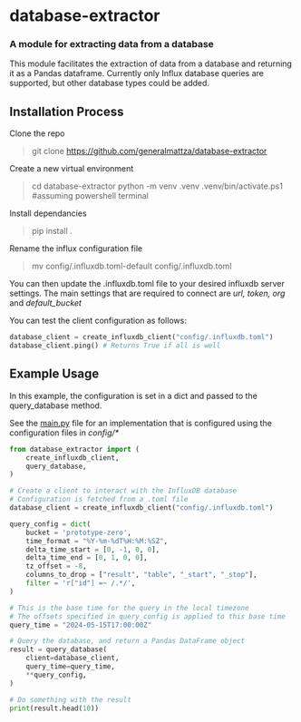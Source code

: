 # database-extractor
### A module for extracting data from a database

This module facilitates the extraction of data from a database and returning it as a Pandas dataframe.
Currently only Influx database queries are supported, but other database types could be added.

## Installation Process
Clone the repo
> git clone https://github.com/generalmattza/database-extractor

Create a new virtual environment
> cd database-extractor
> python -m venv .venv
> .venv/bin/activate.ps1 #assuming powershell terminal

Install dependancies
> pip install .

Rename the influx configuration file
> mv config/.influxdb.toml-default config/.influxdb.toml

You can then update the .influxdb.toml file to your desired influxdb server settings.
The main settings that are required to connect are <i>url, token, org</i> and <i>default_bucket</i>

You can test the client configuration as follows:
```python
database_client = create_influxdb_client("config/.influxdb.toml")
database_client.ping() # Returns True if all is well
```

## Example Usage
In this example, the configuration is set in a dict and passed to the query_database method.

See the [main.py](https://github.com/generalmattza/database-extractor/blob/main/main.py) file for an implementation that is configured using the configuration files in <i>config/*</i>

```python
from database_extractor import (
    create_influxdb_client,
    query_database,
)

# Create a client to interact with the InfluxDB database
# Configuration is fetched from a .toml file
database_client = create_influxdb_client("config/.influxdb.toml")

query_config = dict(
    bucket = 'prototype-zero',
    time_format = "%Y-%m-%dT%H:%M:%SZ",
    delta_time_start = [0, -1, 0, 0],
    delta_time_end = [0, 1, 0, 0],
    tz_offset = -8,
    columns_to_drop = ["result", "table", "_start", "_stop"],
    filter = 'r["id"] =~ /.*/',
)

# This is the base time for the query in the local timezone
# The offsets specified in query_config is applied to this base time
query_time = "2024-05-15T17:00:00Z"

# Query the database, and return a Pandas DataFrame object
result = query_database(
    client=database_client,
    query_time=query_time,
    **query_config,
)

# Do something with the result
print(result.head(10))

```
